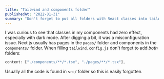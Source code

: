 ```yaml
---
title: "Tailwind and components folder"
publishedAt: "2022-01-31"
summary: "Don't forget to put all folders with React classes into tailwind.config.js"
---
```


I was curious to see that classes in my components had zero effect, especially with dark mode. After digging a bit, it was a misconfiguration issue.
Next.js usually has pages in the `pages/` folder and components in the `components/` folder. When filling `tailwind.config.js` don't forget to add _both_ folders:

```js
content: ["./components/**/*.tsx", "./pages/**/*.tsx"],
```

Usually all the code is found in `src/` folder so this is easily forgotten.
